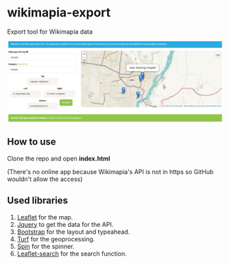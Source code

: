 # wikimapia-export
Export tool for Wikimapia data

![example](https://raw.githubusercontent.com/martinedoesgis/wikimapia-export/master/example.png
 "example")


## How to use

Clone the repo and open **index.html**

(There's no online app because Wikimapia's API is not in https so GitHub wouldn't allow the access)

## Used libraries

1. [Leaflet](http://leafletjs.com/ "Title") for the map.
2. [Jquery](https://jquery.com/ "Title") to get the data for the API.
3. [Bootstrap](http://getbootstrap.com/ "Title") for the layout and typeahead.
4. [Turf](http://turfjs.org/ "Title") for the geoprocessing.
5. [Spin](http://spin.js.org/ "Title") for the spinner.
6. [Leaflet-search](https://github.com/stefanocudini/leaflet-search "Title") for the search function.

